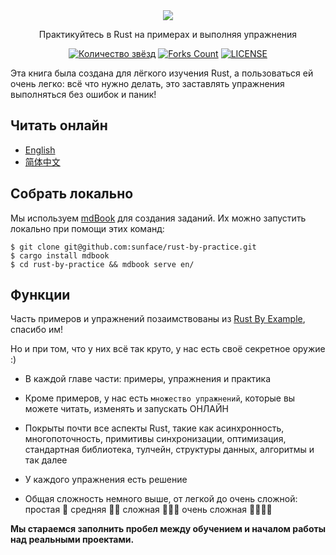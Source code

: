 <div align="center">
    <img  src="https://github.com/sunface/rust-by-practice/blob/master/en/assets/header.jpg?raw=true">
</div>
    
<p align="center">Практикуйтесь в Rust на примерах и выполняя упражнения</p>
    
<div align="center">

[![Количество звёзд](https://img.shields.io/github/stars/sunface/rust-by-practice?style=flat)](https://github.com/sunface/rust-by-practice/stargazers) [![Forks Count](https://img.shields.io/github/forks/sunface/rust-by-practice.svg?style=flat)](https://github.com/naaive/orange/network/members)
[![LICENSE](https://img.shields.io/badge/license-mit-green?style=flat)](https://github.com/sunface/rust-by-practice/blob/master/LICENSE)
</div>

Эта книга была создана для лёгкого изучения Rust, а пользоваться ей очень легко: всё что нужно делать, это заставлять упражнения выполняться без ошибок и паник!


## Читать онлайн

- [English](https://practice.rs)
- [简体中文](https://zh.practice.rs)


## Собрать локально

Мы используем [mdBook](https://rust-lang.github.io/mdBook/) для создания заданий. Их можно запустить локально при помощи этих команд:
```shell
$ git clone git@github.com:sunface/rust-by-practice.git
$ cargo install mdbook
$ cd rust-by-practice && mdbook serve en/ 
```

## Функции

Часть примеров и упражнений позаимствованы из [Rust By Example](https://github.com/rust-lang/rust-by-example), спасибо им!

Но и при том, что у них всё так круто, у нас есть своё секретное оружие :)

- В каждой главе части: примеры, упражнения и практика

- Кроме примеров, у нас есть `множество упражнений`, которые вы можете читать, изменять и запускать ОНЛАЙН

- Покрыты почти все аспекты Rust, такие как асинхронность, многопоточность, примитивы синхронизации, оптимизация, стандартная библиотека, тулчейн, структуры данных, алгоритмы и так далее

- У каждого упражнения есть решение

- Общая сложность немного выше, от легкой до очень сложной: простая 🌟 средняя 🌟🌟 сложная 🌟🌟🌟 очень сложная 🌟🌟🌟🌟

**Мы стараемся заполнить пробел между обучением и началом работы над реальными проектами.**
